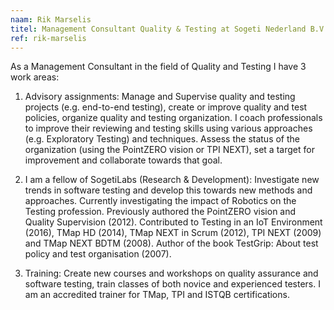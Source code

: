 ```yaml
---
naam: Rik Marselis
titel: Management Consultant Quality & Testing at Sogeti Nederland B.V.
ref: rik-marselis
---
```

As a Management Consultant in the field of Quality and Testing I have 3 work areas:
1) Advisory assignments: Manage and Supervise quality and testing projects (e.g. end-to-end testing), create or improve quality and test policies, organize quality and testing organization. 
I coach professionals to improve their reviewing and testing skills using various approaches (e.g. Exploratory Testing) and techniques. Assess the status of the organization (using the PointZERO vision or TPI NEXT), set a target for improvement and collaborate towards that goal.

2) I am a fellow of SogetiLabs (Research & Development): Investigate new trends in software testing and develop this towards new methods and approaches. Currently investigating the impact of Robotics on the Testing profession.
Previously authored the PointZERO vision and Quality Supervision (2012). Contributed to Testing in an IoT Environment (2016), TMap HD (2014), TMap NEXT in Scrum (2012), TPI NEXT (2009) and TMap NEXT BDTM (2008).
Author of the book TestGrip: About test policy and test organisation (2007).

3) Training: Create new courses and workshops on quality assurance and software testing, train classes of both novice and experienced testers. I am an accredited trainer for TMap, TPI and ISTQB certifications.